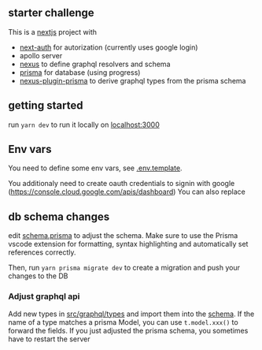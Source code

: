 ## starter challenge

This is a [nextjs](https://nextjs.org/) project with

- [next-auth](https://next-auth.js.org/) for autorization (currently uses google login)
- apollo server
- [nexus](https://nexusjs.org/) to define graphql resolvers and schema
- [prisma](https://www.prisma.io/) for database (using progress)
- [nexus-plugin-prisma](https://nexusjs.org/docs/plugins/prisma/overview) to derive graphql types from the prisma schema

## getting started

run `yarn dev` to run it locally on [localhost:3000](http://localhost:3000)

## Env vars

You need to define some env vars, see [.env.template](.env.template).

You additionaly need to create oauth credentials to signin with google (https://console.cloud.google.com/apis/dashboard)
You can also replace

## db schema changes

edit [schema.prisma](prisma/schema.prisma) to adjust the schema.
Make sure to use the Prisma vscode extension for formatting, syntax highlighting
and automatically set references correctly.

Then, run `yarn prisma migrate dev` to create a migration and push your changes to the DB

### Adjust graphql api

Add new types in [src/graphql/types](src/graphql/types) and import them into the [schema](src/graphql/schema.ts).
If the name of a type matches a prisma Model, you can use `t.model.xxx()` to forward the fields. If you just
adjusted the prisma schema, you sometimes have to restart the server
